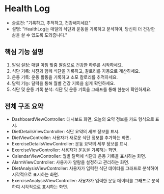 # Health Log
* 슬로건: "기록하고, 추적하고, 건강해지세요"
* 설명: "HealthLog는 매일의 식단과 운동을 기록하고 분석하여, 당신이 더 건강한 삶을 살 수 있도록 도와줍니다."

## 핵심 기능 설명
1. 알림 설정: 매일 아침 맞춤 알림으로 건강한 하루를 시작하세요.
2. 식단 기록: 사진과 함께 식단을 기록하고, 칼로리를 자동으로 계산하세요.
3. 운동 기록: 운동 활동을 기록하고 소모 칼로리를 추적하세요.
4. 달력 기능: 달력을 통해 월별 건강 기록을 쉽게 확인하세요.
5. 식단 및 운동 기록 분석: 식단 및 운동 기록을 그래프를 통해 한눈에 확인하세요.

## 전체 구조 요약
* DashboardViewController: 대시보드 화면, 오늘의 요약 정보를 카드 형식으로 표시.
* DietDetailsViewController: 식단 요약의 세부 정보를 표시.
* DietViewController: 사용자가 새로운 식단 정보를 추가하는 화면.
* ExerciseDetailsViewController: 운동 요약의 세부 정보를 표시.
* ExerciseViewController: 사용자가 운동을 기록하는 화면.
* CalendarViewController: 월별 달력에 식단과 운동 기록을 표시하는 화면.
* AlarmViewController: 사용자가 알람을 설정하고 관리하는 화면.
* DietAnalysisViewController: 사용자가 입력한 식단 데이터를 그래프로 분석하여 시각적으로 표시하는 화면.
* ExerciseAnalysisViewController: 사용자가 입력한 운동 데이터를 그래프로 분석하여 시각적으로 표시하는 화면.

